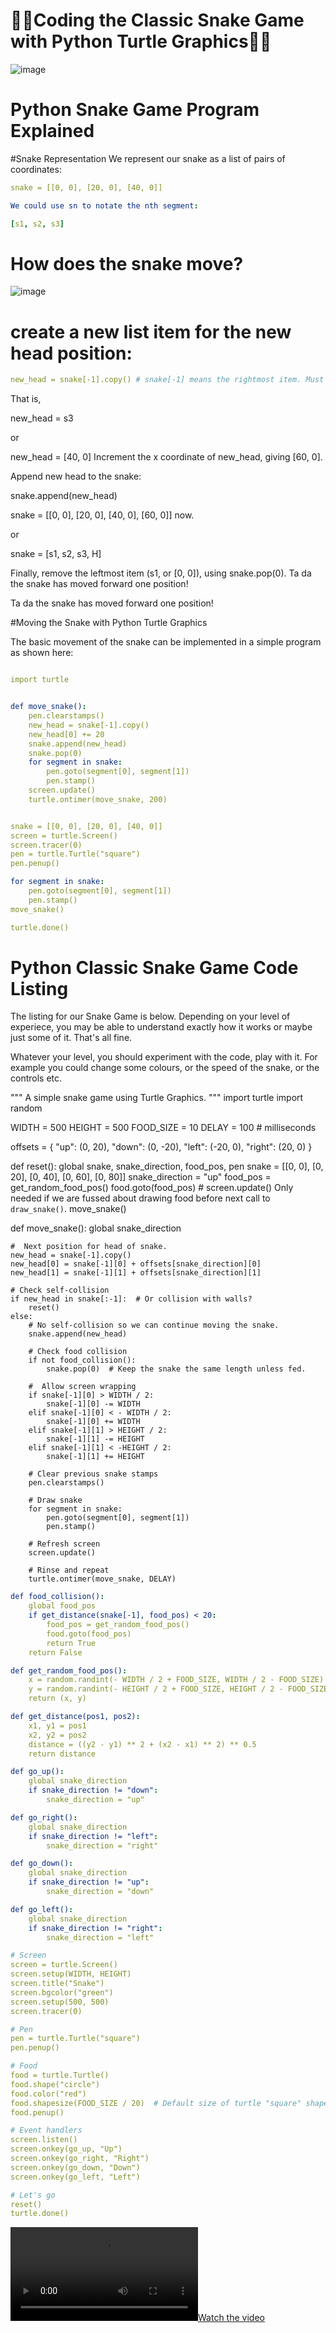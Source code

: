 # 🐍🐍Coding the Classic Snake Game with Python Turtle Graphics🐍🐍



![image](./snake.png)


# Python Snake Game Program Explained
#Snake Representation
We represent our snake as a list of pairs of coordinates:

```yaml
snake = [[0, 0], [20, 0], [40, 0]]

We could use sn to notate the nth segment:

[s1, s2, s3]
```

# How does the snake move?


![image](./snake2.png)


# create a new list item for the new head position:
```yaml
new_head = snake[-1].copy() # snake[-1] means the rightmost item. Must be copied or original would be modified by next step.
```
That is,

new_head = s3

or

new_head = [40, 0]
Increment the x coordinate of new_head, giving [60, 0].

Append new head to the snake:

snake.append(new_head)

snake = [[0, 0], [20, 0], [40, 0], [60, 0]] now.

or

snake = [s1, s2, s3, H]

Finally, remove the leftmost item (s1, or [0, 0]), using snake.pop(0).
Ta da the snake has moved forward one position!

Ta da the snake has moved forward one position!

#Moving the Snake with Python Turtle Graphics

The basic movement of the snake can be implemented in a simple program as shown here:

```yaml

import turtle


def move_snake():
    pen.clearstamps()
    new_head = snake[-1].copy()
    new_head[0] += 20
    snake.append(new_head)
    snake.pop(0)
    for segment in snake:
        pen.goto(segment[0], segment[1])
        pen.stamp()
    screen.update()
    turtle.ontimer(move_snake, 200)


snake = [[0, 0], [20, 0], [40, 0]]
screen = turtle.Screen()
screen.tracer(0)
pen = turtle.Turtle("square")
pen.penup()

for segment in snake:
    pen.goto(segment[0], segment[1])
    pen.stamp()
move_snake()

turtle.done()
```

# Python Classic Snake Game Code Listing


The listing for our Snake Game is below. Depending on your level of experiece, you may be able to understand exactly how it works or maybe just some of it. That's all fine.

Whatever your level, you should experiment with the code, play with it. For example you could change some colours, or the speed of the snake, or the controls etc.

""" A simple snake game using Turtle Graphics. """
import turtle
import random

WIDTH = 500
HEIGHT = 500
FOOD_SIZE = 10
DELAY = 100  # milliseconds

offsets = {
    "up": (0, 20),
    "down": (0, -20),
    "left": (-20, 0),
    "right": (20, 0)
}

def reset():
    global snake, snake_direction, food_pos, pen
    snake = [[0, 0], [0, 20], [0, 40], [0, 60], [0, 80]]
    snake_direction = "up"
    food_pos = get_random_food_pos()
    food.goto(food_pos)
    # screen.update() Only needed if we are fussed about drawing food before next call to `draw_snake()`.
    move_snake()

def move_snake():
    global snake_direction

    #  Next position for head of snake.
    new_head = snake[-1].copy()
    new_head[0] = snake[-1][0] + offsets[snake_direction][0]
    new_head[1] = snake[-1][1] + offsets[snake_direction][1]

    # Check self-collision
    if new_head in snake[:-1]:  # Or collision with walls?
        reset()
    else:
        # No self-collision so we can continue moving the snake.
        snake.append(new_head)

        # Check food collision
        if not food_collision():
            snake.pop(0)  # Keep the snake the same length unless fed.

        #  Allow screen wrapping
        if snake[-1][0] > WIDTH / 2:
            snake[-1][0] -= WIDTH
        elif snake[-1][0] < - WIDTH / 2:
            snake[-1][0] += WIDTH
        elif snake[-1][1] > HEIGHT / 2:
            snake[-1][1] -= HEIGHT
        elif snake[-1][1] < -HEIGHT / 2:
            snake[-1][1] += HEIGHT

        # Clear previous snake stamps
        pen.clearstamps()

        # Draw snake
        for segment in snake:
            pen.goto(segment[0], segment[1])
            pen.stamp()

        # Refresh screen
        screen.update()

        # Rinse and repeat
        turtle.ontimer(move_snake, DELAY)
```yaml
def food_collision():
    global food_pos
    if get_distance(snake[-1], food_pos) < 20:
        food_pos = get_random_food_pos()
        food.goto(food_pos)
        return True
    return False

def get_random_food_pos():
    x = random.randint(- WIDTH / 2 + FOOD_SIZE, WIDTH / 2 - FOOD_SIZE)
    y = random.randint(- HEIGHT / 2 + FOOD_SIZE, HEIGHT / 2 - FOOD_SIZE)
    return (x, y)

def get_distance(pos1, pos2):
    x1, y1 = pos1
    x2, y2 = pos2
    distance = ((y2 - y1) ** 2 + (x2 - x1) ** 2) ** 0.5
    return distance

def go_up():
    global snake_direction
    if snake_direction != "down":
        snake_direction = "up"

def go_right():
    global snake_direction
    if snake_direction != "left":
        snake_direction = "right"

def go_down():
    global snake_direction
    if snake_direction != "up":
        snake_direction = "down"

def go_left():
    global snake_direction
    if snake_direction != "right":
        snake_direction = "left"

# Screen
screen = turtle.Screen()
screen.setup(WIDTH, HEIGHT)
screen.title("Snake")
screen.bgcolor("green")
screen.setup(500, 500)
screen.tracer(0)

# Pen
pen = turtle.Turtle("square")
pen.penup()

# Food
food = turtle.Turtle()
food.shape("circle")
food.color("red")
food.shapesize(FOOD_SIZE / 20)  # Default size of turtle "square" shape is 20.
food.penup()

# Event handlers
screen.listen()
screen.onkey(go_up, "Up")
screen.onkey(go_right, "Right")
screen.onkey(go_down, "Down")
screen.onkey(go_left, "Left")

# Let's go
reset()
turtle.done()
```


[![Watch the video](/images/content/4279611/snake.mp4)](http://youtu.be/vt5fpE0bzSY)
